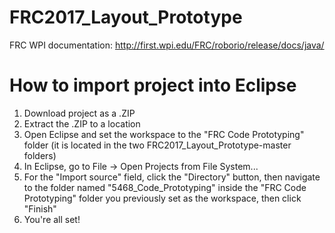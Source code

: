  # FRC2017_Layout_Prototype

FRC WPI documentation: http://first.wpi.edu/FRC/roborio/release/docs/java/

# How to import project into Eclipse

1. Download project as a .ZIP
2. Extract the .ZIP to a location
3. Open Eclipse and set the workspace to the "FRC Code Prototyping" folder (it is located in the two FRC2017_Layout_Prototype-master folders)
4. In Eclipse, go to File -> Open Projects from File System...
5. For the "Import source" field, click the "Directory" button, then navigate to the folder named "5468_Code_Prototyping" inside the "FRC Code Prototyping" folder you previously set as the workspace, then click "Finish"
6. You're all set!
